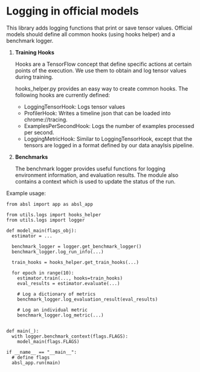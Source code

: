 # Logging in official models

This library adds logging functions that print or save tensor values. Official models should define all common hooks
(using hooks helper) and a benchmark logger.

1. **Training Hooks**

   Hooks are a TensorFlow concept that define specific actions at certain points of the execution. We use them to obtain and log
   tensor values during training.

   hooks_helper.py provides an easy way to create common hooks. The following hooks are currently defined:
   * LoggingTensorHook: Logs tensor values
   * ProfilerHook: Writes a timeline json that can be loaded into chrome://tracing.
   * ExamplesPerSecondHook: Logs the number of examples processed per second.
   * LoggingMetricHook: Similar to LoggingTensorHook, except that the tensors are logged in a format defined by our data
     anaylsis pipeline.


2. **Benchmarks**

   The benchmark logger provides useful functions for logging environment information, and evaluation results.
   The module also contains a context which is used to update the status of the run.

Example usage:

```
from absl import app as absl_app

from utils.logs import hooks_helper
from utils.logs import logger

def model_main(flags_obj):
  estimator = ...

  benchmark_logger = logger.get_benchmark_logger()
  benchmark_logger.log_run_info(...)

  train_hooks = hooks_helper.get_train_hooks(...)

  for epoch in range(10):
    estimator.train(..., hooks=train_hooks)
    eval_results = estimator.evaluate(...)

    # Log a dictionary of metrics
    benchmark_logger.log_evaluation_result(eval_results)

    # Log an individual metric
    benchmark_logger.log_metric(...)


def main(_):
  with logger.benchmark_context(flags.FLAGS):
    model_main(flags.FLAGS)

if __name__ == "__main__":
  # define flags
  absl_app.run(main)
```
